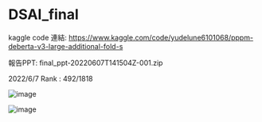 # DSAI_final



kaggle code 連結: https://www.kaggle.com/code/yudelune6101068/pppm-deberta-v3-large-additional-fold-s

報告PPT: final_ppt-20220607T141504Z-001.zip

2022/6/7 Rank : 492/1818

![image](https://user-images.githubusercontent.com/57782290/172405207-e49e0657-cf8f-46c3-bb78-9c8de82d07c7.png)

![image](https://user-images.githubusercontent.com/57782290/172405575-0cc5fa41-6fff-406f-8e5e-027ab04be31e.png)
